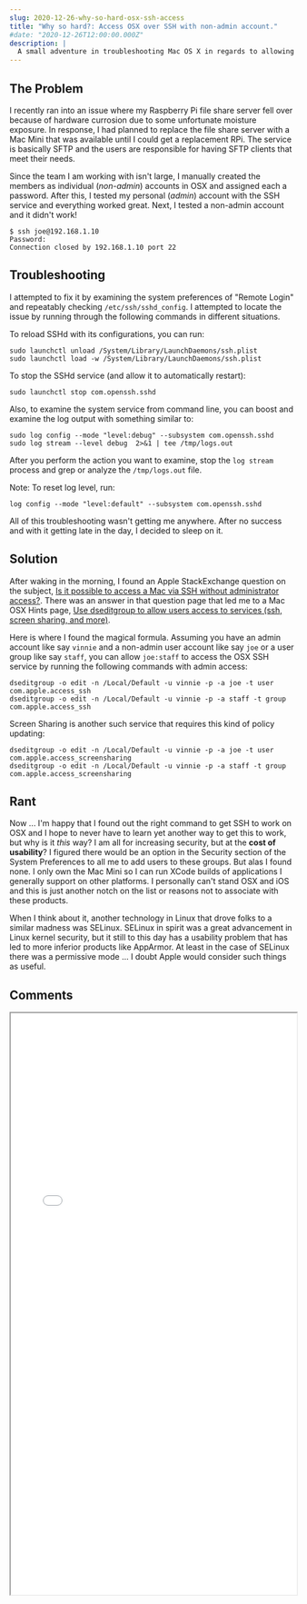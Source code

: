 ```yaml
---
slug: 2020-12-26-why-so-hard-osx-ssh-access
title: "Why so hard?: Access OSX over SSH with non-admin account."
#date: "2020-12-26T12:00:00.000Z"
description: |
  A small adventure in troubleshooting Mac OS X in regards to allowing non-admin accounts access to SSH services on the host.
---
```


## The Problem

I recently ran into an issue where my Raspberry Pi file share server fell over because of hardware currosion due to some unfortunate moisture exposure. In response, I had planned to replace the file share server with a Mac Mini that was available until I could get a replacement RPi. The service is basically SFTP and the users are responsible for having SFTP clients that meet their needs.

<!--truncate-->

Since the team I am working with isn't large, I manually created the members as individual (_non-admin_) accounts in OSX and assigned each a password. After this, I tested my personal (_admin_) account with the SSH service and everything worked great. Next, I tested a non-admin account and it didn't work!

```
$ ssh joe@192.168.1.10
Password:
Connection closed by 192.168.1.10 port 22
```

## Troubleshooting

I attempted to fix it by examining the system preferences of "Remote Login" and repeatably checking `/etc/ssh/sshd_config`. I attempted to locate the issue by running through the following commands in different situations.

To reload SSHd with its configurations, you can run:

```
sudo launchctl unload /System/Library/LaunchDaemons/ssh.plist
sudo launchctl load -w /System/Library/LaunchDaemons/ssh.plist
```

To stop the SSHd service (and allow it to automatically restart):

```
sudo launchctl stop com.openssh.sshd
```

Also, to examine the system service from command line, you can boost and examine the log output with something similar to:

```
sudo log config --mode "level:debug" --subsystem com.openssh.sshd
sudo log stream --level debug  2>&1 | tee /tmp/logs.out
```

After you perform the action you want to examine, stop the `log stream` process and grep or analyze the `/tmp/logs.out` file.

Note: To reset log level, run:

```
log config --mode "level:default" --subsystem com.openssh.sshd
```

All of this troubleshooting wasn't getting me anywhere. After no success and with it getting late in the day, I decided to sleep on it.

## Solution

After waking in the morning, I found an Apple StackExchange question on the subject, [Is it possible to access a Mac via SSH without administrator access?](https://apple.stackexchange.com/questions/52715/is-it-possible-to-access-a-mac-via-ssh-without-administrator-access). There was an answer in that question page that led me to a Mac OSX Hints page, [Use dseditgroup to allow users access to services (ssh, screen sharing, and more)](http://hints.macworld.com/article.php?story=20131008155803807).

Here is where I found the magical formula. Assuming you have an admin account like say `vinnie` and a non-admin user account like say `joe` or a user group like say `staff`, you can allow `joe:staff` to access the OSX SSH service by running the following commands with admin access:

```
dseditgroup -o edit -n /Local/Default -u vinnie -p -a joe -t user com.apple.access_ssh
dseditgroup -o edit -n /Local/Default -u vinnie -p -a staff -t group com.apple.access_ssh
```

Screen Sharing is another such service that requires this kind of policy updating:

```
dseditgroup -o edit -n /Local/Default -u vinnie -p -a joe -t user com.apple.access_screensharing
dseditgroup -o edit -n /Local/Default -u vinnie -p -a staff -t group com.apple.access_screensharing
```

## Rant

Now ... I'm happy that I found out the right command to get SSH to work on OSX and I hope to never have to learn yet another way to get this to work, but why is it _this_ way? I am all for increasing security, but at the **cost of usability**? I figured there would be an option in the Security section of the System Preferences to all me to add users to these groups. But alas I found none. I only own the Mac Mini so I can run XCode builds of applications I generally support on other platforms. I personally can't stand OSX and iOS and this is just another notch on the list or reasons not to associate with these products.

When I think about it, another technology in Linux that drove folks to a similar madness was SELinux. SELinux in spirit was a great advancement in Linux kernel security, but it still to this day has a usability problem that has led to more inferior products like AppArmor. At least in the case of SELinux there was a permissive mode ... I doubt Apple would consider such things as useful.

## Comments

<iframe src="/comment-iframe.html" height="1024" width="100%" onLoad=""></iframe>
